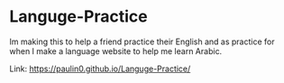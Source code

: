 # Languge-Practice

Im making this to help a friend practice their English and as practice for when I make a language website to help me learn Arabic. 


Link: https://paulin0.github.io/Languge-Practice/
